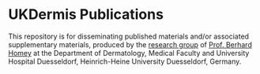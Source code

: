# UKDermis Publications

This repository is for disseminating published materials and/or associated supplementary materials, produced by the [research group](https://www.uniklinik-duesseldorf.de/patienten-besucher/klinikeninstitutezentren/klinik-fuer-dermatologie/forschung) of [Prof. Berhard Homey](https://www.researchgate.net/profile/Bernhard-Homey) at the Department of Dermatology, Medical Faculty and University Hospital Duesseldorf, Heinrich-Heine University Duesseldorf, Germany.
